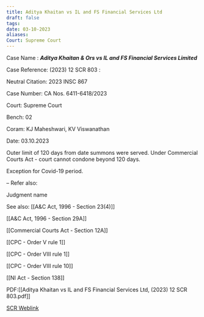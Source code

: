 ```yaml
---
title: Aditya Khaitan vs IL and FS Financial Services Ltd
draft: false
tags: 
date: 03-10-2023
aliases: 
Court: Supreme Court
---
```

Case Name : ***Aditya Khaitan & Ors vs IL and FS Financial Services Limited***

Case Reference: (2023) 12 SCR 803 :  

Neutral Citation: 2023 INSC 867

Case Number: CA Nos. 6411-6418/2023

Court: Supreme Court

Bench: 02

Coram: KJ Maheshwari, KV Viswanathan

Date: 03.10.2023

Outer limit of 120 days from date summons were served.
Under Commercial Courts Act - court cannot condone beyond 120 days.

Exception for Covid-19 period. 

–
Refer also:

Judgment name

See also:
[[A&C Act, 1996 - Section 23(4)]]

[[A&C Act, 1996 - Section 29A]]

[[Commercial Courts Act - Section 12A]]

[[CPC - Order V rule 1]]

[[CPC - Order VIII rule 1]] 

[[CPC - Order VIII rule 10]]

[[NI Act - Section 138]]

PDF:[[Aditya Khaitan vs IL and FS Financial Services Ltd, (2023) 12 SCR 803.pdf]]

[SCR Weblink](https://digiscr.sci.gov.in/view_judgment?id=MzUwOTE=)